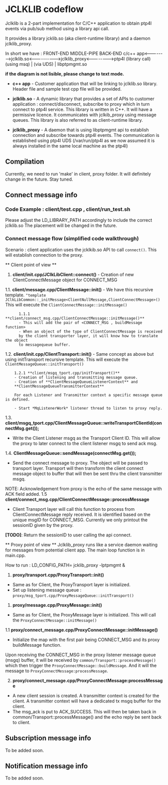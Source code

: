 <!-- SPDX-License-Identifier: GFDL-1.3-no-invariants-or-later
     SPDX-FileCopyrightText: Copyright © 2024 Intel Corporation. -->
# JCLKLIB codeflow

Jclklib is a 2-part implementation for C/C++ application to obtain
ptp4l events via pub/sub method using a library api call.

It provides a library jcklib.so (aka client-runtime library) and a daemon
jclklib_proxy.

In short we have :
          FRONT-END           MIDDLE-PIPE               BACK-END
c/c++ app<-------->jclklib.so<---------->jclklib_proxy<-------->ptp4l
        (library call)       (using msq)      |        (via UDS)
                                              |
                                        libptpmgmt.so

**if the diagram is not lisible, please change to text mode.**

* **c++ app** - Customer application that will be linking to jclklib.so library. Header file and sample test cpp file will be provided.

* **jclklib.so** - A dynamic library that provides a set of APIs to customer application : connect/disconnect, subscribe to proxy which in turn connect to ptp4l service.
This library is written in C++. It will have a permissive licence. It communicates with jclkib_proxy using message queues.
This library is also referred to as client-runtime library.

* **jclklib_proxy** - A daemon that is using libptpmgmt api to establish connection and subscribe towards ptp4l events. The communication is established using ptp4l UDS (/var/run/ptp4l as we now assumed it is always installed in the same local machine as the ptp4l)

## Compilation
Currently, we need to run 'make' in client, proxy folder.
It will definitely change in the future. Stay tuned.

## Connect message info

### Code Example : client/test.cpp , client/run_test.sh
Please adjust the LD_LIBRARY_PATH accordingly to include the correct jclklib.so
The placement will be changed in the future.

### Connect message flow (simplified code walkthrough)

Scenario : client application uses the jcklkib.so API to call `connect()`.
This will establish connection to the proxy.

** Client point of view **

1. **client/init.cpp/JClkLibClient::connect()**
        - Creation of new ClientConnectMessage object for CONNECT_MSG

1.1. **client/message.cpp/ClientMessage::init()**
        - We have this recursive template.
          `"template JClkLibCommon::_initMessage<ClientNullMessage,ClientConnectMessage>()`
          This will execute the `ClientConnectMessage::initMessage()`

          1.1.1 **client/connect_msg.cpp/ClientConnectMessage::initMessage()**
          - This will add the pair of <CONNECT_MSG , buildMessage function>
          - When an object of the type of ClientConnectMessage is received
          by the client transporter layer, it will know how to translate the object
          to messagequeue buffer.

1.2. **client/init.cpp/ClientTransport::init()**
        - Same concept as above but using initTransport recursive template.
        This will execute the `ClientMessageQueue::initTransport()`

        1.2.1 **client/msgq_tport.cpp/initTransport()**
        - Creation of listening and transmitting message queue.
        - Creation of **ClientMessageQueueListenerContext** and
        **ClientMessageQueueTransmitterContext**

        For each Listener and Transmitter context a specific message queue is defined.

        - Start *MqListenerWork* listener thread to listen to proxy reply.

1.3. **client/msgq_tport.cpp/ClientMessageQueue::writeTransportClientId(connectMsg.get());**
- Write the Client Listener msgq as the Transport Client ID.
This will allow the proxy to later connect to the client listener msgq to send ack msg.

1.4. **ClientMessageQueue::sendMessage(connectMsg.get());**
- Send the connect message to proxy. The object will be passed to transport layer.
Transport will then transform the client connect message object to buffer that
will then be sent thru the client transmitter msgq.

NOTE: Acknowledgement from proxy is the echo of the same message with ACK field added.
1.5 **client/connect_msg.cpp/ClientConnectMessage::processMessage**
- Client Transport layer will call this function to process from ClientConnectMessage reply received.
It is identified based on the unique msgID for CONNECT_MSG.
Currently we only printout the sessionID given by the proxy.

**[TODO]**: Return the sessionID to user calling the api connect.

** Proxy point of view **
Jclklib_proxy runs like a service daemon waiting for messages from potential client app.
The main loop function is in main.cpp.

How to run : LD_CONFIG_PATH=<path to libptpmgmt.so> jcklib_proxy -lptpmgmt &

1. **proxy/transport.cpp/ProxyTransport::init()**
- Same as for Client, the ProxyTransport layer is initialized.
- Set up listening message queue : `proxy/msg_tport.cpp/ProxyMessageQueue::initTransport()`

1. **proxy/message.cpp/ProxyMessage::init()**
- Same as for Client, the ProxyMessage layer is initialized.
This will call the `ProxyConnectMessage::initMessage()`

1.1 **proxy/connect_message.cpp/ProxyConnectMessage::initMessage()**
- Initialize the map with the first pair being CONNECT_MSG and its proxy buildMessage function.

Upon receiving the CONNECT_MSG in the proxy listener message queue (msgq) buffer, it will be received by `common/Transport::processMessage()`
which then trigger the `ProxyConnectMessage::buildMessage`.
And it will the message to `ProxyConnectMessage:processMessage`.

2. **proxy/connect_message.cpp/ProxyConnectMessage:processMessage**
- A new client session is created. A transmitter context is created for the client.
A transmitter context will have a dedicated tx msgq buffer for the client.
- The msg_ack is put to ACK_SUCCESS. This will then be taken back in
common/Transport::processMessage() and the echo reply be sent back to client.

## Subscription message info
To be added soon.

## Notification message info
To be added soon.
